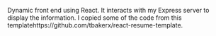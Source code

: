 Dynamic front end using React. It interacts with my Express server to display the information.
I copied some of the code from this templatehttps://github.com/tbakerx/react-resume-template.

